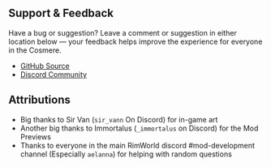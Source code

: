 ## Support & Feedback

Have a bug or suggestion? Leave a comment or suggestion in either location below — your feedback helps improve the
experience for everyone in the
Cosmere.

- [GitHub Source](https://github.com/RimworldCosmere/RimworldCosmere)
- [Discord Community](https://discord.gg/jTcrKfXdYU)

## Attributions

* Big thanks to Sir Van (`sir_vann` On Discord) for in-game art
* Another big thanks to Immortalus (`_immortalus` on Discord) for the Mod Previews
* Thanks to everyone in the main RimWorld discord #mod-development channel (Especially `aelanna`) for helping with
  random questions
